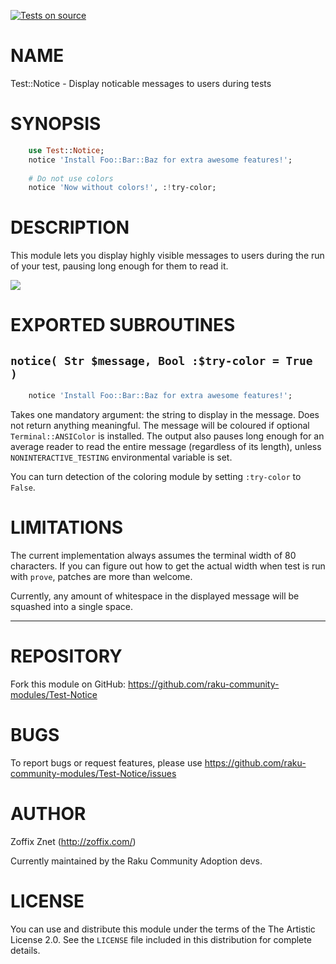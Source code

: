 [![Tests on source](https://github.com/raku-community-modules/Test-Notice/actions/workflows/test.yaml/badge.svg)](https://github.com/raku-community-modules/Test-Notice/actions/workflows/test.yaml)

# NAME 

Test::Notice - Display noticable messages to users during tests

# SYNOPSIS

```raku
    use Test::Notice;
    notice 'Install Foo::Bar::Baz for extra awesome features!';
    
    # Do not use colors
    notice 'Now without colors!', :!try-color;
```

# DESCRIPTION

This module lets you display highly visible messages to users during
the run of your test, pausing long enough for them to read it.

![](sample.png)

# EXPORTED SUBROUTINES

## `notice( Str $message, Bool :$try-color = True )`

```raku
    notice 'Install Foo::Bar::Baz for extra awesome features!';
```

Takes one mandatory argument: the string to display in the message.
Does not return anything meaningful. The message will be coloured if optional
`Terminal::ANSIColor` is installed. The output also pauses long enough
for an average reader to read the entire message (regardless of its length),
unless `NONINTERACTIVE_TESTING` environmental variable is set.

You can turn detection of the coloring module by setting `:try-color` to 
`False`.

# LIMITATIONS

The current implementation always assumes the terminal width of 80 characters.
If you can figure out how to get the actual width when test is run with
`prove`, patches are more than welcome.

Currently, any amount of whitespace in the displayed message will be squashed
into a single space.

---

# REPOSITORY

Fork this module on GitHub:
https://github.com/raku-community-modules/Test-Notice

# BUGS

To report bugs or request features, please use
https://github.com/raku-community-modules/Test-Notice/issues

# AUTHOR

Zoffix Znet (http://zoffix.com/)

Currently maintained by the Raku Community Adoption devs.

# LICENSE

You can use and distribute this module under the terms of the
The Artistic License 2.0. See the `LICENSE` file included in this
distribution for complete details.
